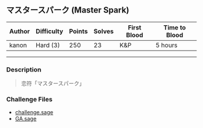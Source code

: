## マスタースパーク (Master Spark)

| Author | Difficulty | Points | Solves | First Blood | Time to Blood |
| ------ | ---------- | ------ | ------ | ----------- | ------------- |
| kanon  | Hard (3)   | 250    | 23     | K&P         | 5 hours       |

---

### Description

<blockquote>

恋符「マスタースパーク」

<!-- <details closed>
<summary><b>Hint(s)</b>:</summary>

1. Hint 1
2. Hint 2

</details> -->
</blockquote>

### Challenge Files

- [challenge.sage](dist/challenge.sage)
- [GA.sage](dist/GA.sage)
